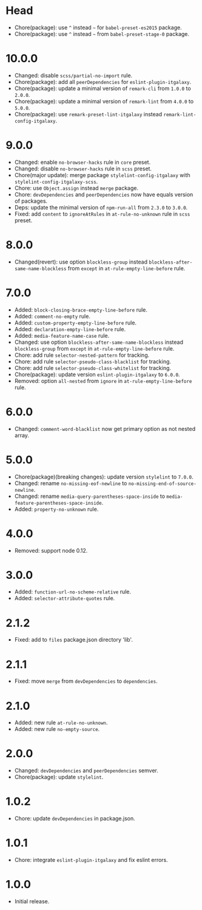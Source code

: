 # Head

- Chore(package): use `^` instead `~` for `babel-preset-es2015` package.
- Chore(package): use `^` instead `~` from `babel-preset-stage-0` package.

# 10.0.0

- Changed: disable `scss/partial-no-import` rule.
- Chore(package): add all `peerDependencies` for `eslint-plugin-itgalaxy`.
- Chore(package): update a minimal version of `remark-cli` from `1.0.0` to `2.0.0`.
- Chore(package): update a minimal version of `remark-lint` from `4.0.0` to `5.0.0`.
- Chore(package): use `remark-preset-lint-itgalaxy` instead `remark-lint-config-itgalaxy`.

# 9.0.0

- Changed: enable `no-browser-hacks` rule in `core` preset.
- Changed: disable `no-browser-hacks` rule in `scss` preset.
- Chore(major update): merge package `stylelint-config-itgalaxy` with `stylelint-config-itgalaxy-scss`.
- Chore: use `Object.assign` instead `merge` package.
- Chore: `devDependencies` and `peerDependencies` now have equals version of packages.
- Deps: update the minimal version of `npm-run-all` from `2.3.0` to `3.0.0`.
- Fixed: add `content` to `ignoreAtRules` in `at-rule-no-unknown` rule in `scss` preset.

# 8.0.0

- Changed(revert): use option `blockless-group` instead `blockless-after-same-name-blockless` from `except` in `at-rule-empty-line-before` rule.

# 7.0.0

- Added: `block-closing-brace-empty-line-before` rule.
- Added: `comment-no-empty` rule.
- Added: `custom-property-empty-line-before` rule.
- Added: `declaration-empty-line-before` rule.
- Added: `media-feature-name-case` rule.
- Changed: use option `blockless-after-same-name-blockless` instead `blockless-group` from `except` in `at-rule-empty-line-before` rule.
- Chore: add rule `selector-nested-pattern` for tracking.
- Chore: add rule `selector-pseudo-class-blacklist` for tracking.
- Chore: add rule `selector-pseudo-class-whitelist` for tracking.
- Chore(package): update version `eslint-plugin-itgalaxy` to `6.0.0`.
- Removed: option `all-nested` from `ignore` in `at-rule-empty-line-before` rule.

# 6.0.0

- Changed: `comment-word-blacklist` now get primary option as not nested array.

# 5.0.0

- Chore(package)(breaking changes): update version `stylelint` to `7.0.0`.
- Changed: rename `no-missing-eof-newline` to `no-missing-end-of-source-newline`.
- Changed: rename `media-query-parentheses-space-inside` to `media-feature-parentheses-space-inside`.
- Added: `property-no-unknown` rule.

# 4.0.0

- Removed: support node 0.12.

# 3.0.0

- Added: `function-url-no-scheme-relative` rule.
- Added: `selector-attribute-quotes` rule.

# 2.1.2

- Fixed: add to `files` package.json directory 'lib'.

# 2.1.1

- Fixed: move `merge` from `devDependencies` to `dependencies`.

# 2.1.0

- Added: new rule `at-rule-no-unknown`.
- Added: new rule `no-empty-source`.

# 2.0.0

- Changed: `devDependencies` and `peerDependencies` semver.
- Chore(package): update `stylelint`.

# 1.0.2

- Chore: update `devDependencies` in package.json.

# 1.0.1

- Chore: integrate `eslint-plugin-itgalaxy` and fix eslint errors.

# 1.0.0

- Initial release.
